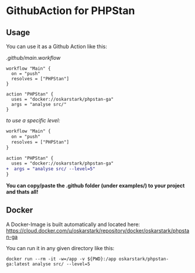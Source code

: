 # GithubAction for PHPStan

## Usage

You can use it as a Github Action like this:

_.github/main.workflow_
```
workflow "Main" {
  on = "push"
  resolves = ["PHPStan"]
}

action "PHPStan" {
  uses = "docker://oskarstark/phpstan-ga"
  args = "analyse src/"
}
```

_to use a specific level:_
```diff
workflow "Main" {
  on = "push"
  resolves = ["PHPStan"]
}

action "PHPStan" {
  uses = "docker://oskarstark/phpstan-ga"
+  args = "analyse src/ --level=5"
}
```

**You can copy/paste the .github folder (under examples/) to your project and thats all!**

## Docker

A Docker-Image is built automatically and located here:
https://cloud.docker.com/u/oskarstark/repository/docker/oskarstark/phpstan-ga

You can run it in any given directory like this:

`docker run --rm -it -w=/app -v ${PWD}:/app oskarstark/phpstan-ga:latest analyse src/ --level=5`


